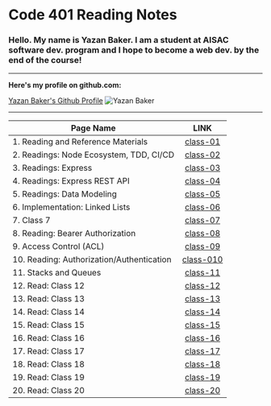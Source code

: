 # Code 401 Reading Notes



### Hello. My name is Yazan Baker. I am a student at AISAC software dev. program and I hope to become a web dev. by the end of the course!
---
__Here's my profile on github.com:__

[Yazan Baker's Github Profile](https://github.com/yazanbaker94) ![Yazan Baker](https://i.ibb.co/WpV37T0/1.png)


---


| Page Name        | LINK       |
| ------------- |:-------------:|
| 1. Reading and Reference Materials      | [class-01](https://yazanbaker94.github.io/reading-401/class1)|
| 2. Readings: Node Ecosystem, TDD, CI/CD      | [class-02](https://yazanbaker94.github.io/reading-401/class2)|
| 3. Readings: Express      | [class-03](https://yazanbaker94.github.io/reading-401/class3)|
| 4. Readings: Express REST API     | [class-04](https://yazanbaker94.github.io/reading-401/class4)|
| 5. Readings: Data Modeling    | [class-05](https://yazanbaker94.github.io/reading-401/class5)|
| 6. Implementation: Linked Lists    | [class-06](https://yazanbaker94.github.io/reading-401/class6)|
| 7. Class 7    | [class-07](https://yazanbaker94.github.io/reading-401/class7)|
| 8. Reading: Bearer Authorization    | [class-08](https://yazanbaker94.github.io/reading-401/class8)|
| 9. Access Control (ACL)    | [class-09](https://yazanbaker94.github.io/reading-401/class9)|
| 10. Reading: Authorization/Authentication    | [class-010](https://yazanbaker94.github.io/reading-401/class10)|
| 11. Stacks and Queues    | [class-11](https://yazanbaker94.github.io/reading-401/class11)|
| 12. Read: Class 12  | [class-12](https://yazanbaker94.github.io/reading-401/class12)|
| 13. Read: Class 13  | [class-13](https://yazanbaker94.github.io/reading-401/class13)|
| 14. Read: Class 14 | [class-14](https://yazanbaker94.github.io/reading-401/class14)|
| 15. Read: Class 15  | [class-15](https://yazanbaker94.github.io/reading-401/class15)|
| 16. Read: Class 16  |  [class-16](https://yazanbaker94.github.io/reading-401/class16)|
| 17. Read: Class 17  |  [class-17](https://yazanbaker94.github.io/reading-401/class17)|
| 18. Read: Class 18  |  [class-18](https://yazanbaker94.github.io/reading-401/class18)|
| 19. Read: Class 19  |  [class-19](https://yazanbaker94.github.io/reading-401/class19)|
| 20. Read: Class 20  |  [class-20](https://yazanbaker94.github.io/reading-401/class20)|



